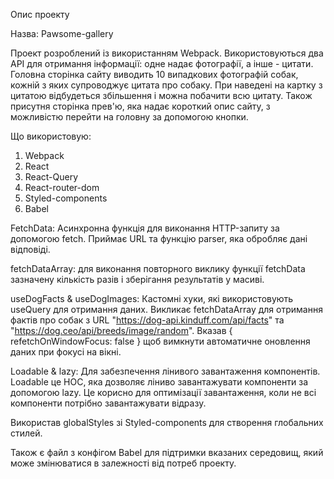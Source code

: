 Опис проекту

Назва: Pawsome-gallery

Проект розроблений із використанням Webpack. 
Використовуються два API для отримання інформації: одне надає фотографії, а інше - цитати. Головна сторінка сайту виводить 10 випадкових фотографій собак, кожній з яких супроводжує цитата про собаку.
При наведені на картку з цитатою відбудеться збільшення і можна побачити всю цитату.
Також присутня сторінка прев'ю, яка надає короткий опис сайту, з можливістю перейти на головну за допомогою кнопки.

Що використовую:
1. Webpack
2. React
3. React-Query 
4. React-router-dom
5. Styled-components
6. Babel

FetchData: Асинхронна функція для виконання HTTP-запиту за допомогою fetch. Приймає URL та функцію parser, яка обробляє дані відповіді.

fetchDataArray: для виконання повторного виклику функції fetchData зазначену кількість разів і зберігання результатів у масиві.

useDogFacts & useDogImages: 
Кастомні хуки, які використовують useQuery для отримання даних.
Викликає fetchDataArray для отримання фактів про собак з URL "https://dog-api.kinduff.com/api/facts" та "https://dog.ceo/api/breeds/image/random".
Вказав { refetchOnWindowFocus: false } щоб вимкнути автоматичне оновлення даних при фокусі на вікні.

Loadable & lazy:
Для забезпечення лінивого завантаження компонентів.
Loadable це HOC, яка дозволяє ліниво завантажувати компоненти за допомогою lazy. Це корисно для оптимізації завантаження, коли не всі компоненти потрібно завантажувати відразу.

Використав globalStyles зі Styled-components для створення глобальних стилей.

Також є файл з конфігом Babel для підтримки вказаних середовищ, який може змінюватися в залежності від потреб проекту.


 